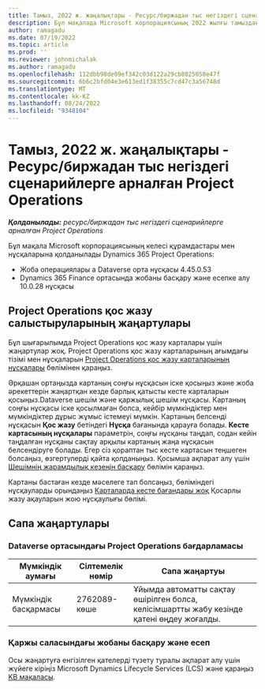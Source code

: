 ```yaml
---
title: Тамыз, 2022 ж. жаңалықтары - Ресурс/биржадан тыс негіздегі сценарийлерге арналған Project Operations
description: Бұл мақалада Microsoft корпорациясының 2022 жылғы тамыздағы шығарылымында қолжетімді сапа жаңартулары туралы ақпарат берілген Dynamics 365 Project Operations ресурстарға/қорда жоқ сценарийлерге арналған.
author: ramagadu
ms.date: 07/19/2022
ms.topic: article
ms.prod: ''
ms.reviewer: johnmichalak
ms.author: ramagadu
ms.openlocfilehash: 112dbb98de09ef342c03d122a29cb8025058e47f
ms.sourcegitcommit: 6b6c2bfd04e3e613ed1f38355c7cd47c3a56748d
ms.translationtype: MT
ms.contentlocale: kk-KZ
ms.lasthandoff: 08/24/2022
ms.locfileid: "9348104"
---
```

# <a name="whats-new-august-2022---project-operations-for-resourcenon-stocked-based-scenarios"></a>Тамыз, 2022 ж. жаңалықтары - Ресурс/биржадан тыс негіздегі сценарийлерге арналған Project Operations

_**Қолданылады:** ресурс/биржадан тыс негіздегі сценарийлерге арналған Project Operations_

Бұл мақала Microsoft корпорациясының келесі құрамдастары мен нұсқаларына қолданылады Dynamics 365 Project Operations:

- Жоба операциялары а Dataverse орта нұсқасы 4.45.0.53
- Dynamics 365 Finance ортасында жобаны басқару және есепке алу 10.0.28 нұсқасы

## <a name="project-operations-dual-write-maps-updates"></a>Project Operations қос жазу салыстыруларының жаңартулары

Бұл шығарылымда Project Operations қос жазу карталары үшін жаңартулар жоқ. Project Operations қос жазу карталарының ағымдағы тізімі мен нұсқаларын [Project Operations қос жазу карталарының нұсқалары](../environment/resource-dual-write-maps.md) бөлімінен қараңыз.

Әрқашан ортаңызда картаның соңғы нұсқасын іске қосыңыз және жоба әрекеттерін жаңартқан кезде барлық қатысты кесте карталарын қосыңыз.Dataverse шешім және қаржылық шешім нұсқасы. Картаның соңғы нұсқасы іске қосылмаған болса, кейбір мүмкіндіктер мен мүмкіндіктер дұрыс жұмыс істемеуі мүмкін. Картаның белсенді нұсқасын **Қос жазу** бетіндегі **Нұсқа** бағанында қарауға болады. **Кесте картасының нұсқалары** параметрін, соңғы нұсқаны таңдап, содан кейін таңдалған нұсқаны сақтау арқылы картаның жаңа нұсқасын белсендіруге болады. Егер сіз қораптан тыс кесте картасын теңшеген болсаңыз, өзгертулерді қайта қолданыңыз. Қосымша ақпарат алу үшін [Шешімнің жарамдылық кезеңін басқару](/dynamics365/fin-ops-core/dev-itpro/data-entities/dual-write/app-lifecycle-management) бөлімін қараңыз.

Картаны бастаған кезде мәселеге тап болсаңыз, бөліміндегі нұсқауларды орындаңыз [Карталарда кесте бағандары жоқ](/dynamics365/fin-ops-core/dev-itpro/data-entities/dual-write/dual-write-troubleshooting-finops-upgrades#missing-table-columns-issue-on-maps) Қосарлы жазу ақауларын жою нұсқаулығы бөлімі.

## <a name="quality-updates"></a>Сапа жаңартулары

### <a name="project-operations-on-dataverse"></a>Dataverse ортасындағы Project Operations бағдарламасы

| Мүмкіндік аумағы | Сілтемелік нөмір | Сапа жаңартуы |
| --- | --- | --- |
| Мүмкіндік басқармасы | 2762089-көше | Ұйымда автоматты сақтау өшірілген болса, келісімшартты жабу кезінде қатені өңдеу жоғалды.|

### <a name="project-management-and-accounting-in-finance"></a>Қаржы саласындағы жобаны басқару және есеп

Осы жаңартуға енгізілген қателерді түзету туралы ақпарат алу үшін жүйеге кіріңіз Microsoft Dynamics Lifecycle Services (LCS) және қараңыз [KB мақаласы](https://fix.lcs.dynamics.com/Issue/Details?bugId=694438).

